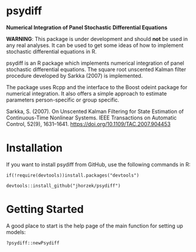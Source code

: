 # psydiff

**Numerical Integration of Panel Stochastic Differential Equations**

**WARNING**: This package is under development and should **not** be used in any real analyses. It can be used to get some ideas of how to implement stochastic differential equations in R.

psydiff is an R package which implements numerical integration of panel stochastic differential equations. The square root unscented Kalman filter procedure developed by Sarkka (2007) is implemented.

The package uses Rcpp and the interface to the Boost odeint package for numerical integration. It also offers a simple approach to estimate parameters person-specific or group specific.

Sarkka, S. (2007). On Unscented Kalman Filtering for State Estimation of Continuous-Time Nonlinear Systems. IEEE Transactions on Automatic Control, 52(9), 1631–1641. https://doi.org/10.1109/TAC.2007.904453


# Installation

If you want to install psydiff from GitHub, use the following commands in R:

    if(!require(devtools))install.packages("devtools")

    devtools::install_github("jhorzek/psydiff")

# Getting Started

A good place to start is the help page of the main function for setting up models:

    ?psydiff::newPsydiff
